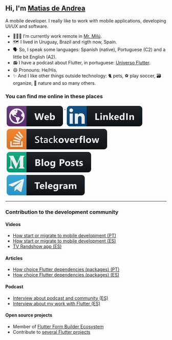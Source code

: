 ## Hi, I'm [Matias de Andrea](https://deandreamatias.com)
A mobile developer. I really like to work with mobile applications, developing UI/UX and software.


- 👨🏽‍💻 I’m currently work remote in [Mr. Milú](https://mrmilu.com/).
- 🗺 I lived in Uruguay, Brazil and rigth now, Spain.
- 🗣 So, I speak some languages: Spanish (native), Portuguese (C2) and a little bit English (A2).
- 📻 I have a podcast about Flutter, in portuguese: [Universo Flutter](https://anchor.fm/universoflutter).
- 😄 Pronouns: He/His.
- ✨ And I like other things outside technology: 🐈 pets, ⚽ play soccer, 🗃 organize, 🌳 nature and so many others.

### You can find me online in these places


<p align="left">
 <a href="https://deandreamatias.com">
    <img src="https://raw.githubusercontent.com/deandreamatias/deandreamatias/master/resources/web.svg" alt="Website" style="vertical-align:top; margin:4px">
  </a>
  <a href="https://www.linkedin.com/in/deandreamatias/">
    <img src="https://raw.githubusercontent.com/deandreamatias/deandreamatias/master/resources/linkedin.svg" alt="LinkedIn" style="vertical-align:top; margin:4px">
  </a>
  </a>
  <a href="https://stackoverflow.com/users/8700272/matias-de-andrea?tab=profile">
    <img src="https://raw.githubusercontent.com/deandreamatias/deandreamatias/master/resources/stackoverflow.svg" alt="StackOverflow" style="vertical-align:top; margin:4px">
  </a>
  </a>
  <a href="https://medium.com/@deandreamatias">
    <img src="https://raw.githubusercontent.com/deandreamatias/deandreamatias/master/resources/medium.svg" alt="Medium" style="vertical-align:top; margin:4px">
  </a>
  <a href="https://t.me/deandreamatias">
    <img src="https://raw.githubusercontent.com/deandreamatias/deandreamatias/master/resources/telegram.svg" alt="Telegram" style="vertical-align:top; margin:4px">
  </a>
</p>

<hr>

### Contribution to the development community

#### Videos

  - [How start or migrate to mobile development (PT)](https://youtu.be/wGnb65r8RIA?t=25)
  - [How start or migrate to mobile development (ES)](https://youtu.be/EQUxi4gKoLA)
  - [TV Randshow app (ES)](https://youtu.be/Ggio7N9eUqk?t=4111)

#### Articles

  - [How choice Flutter dependencies (packages) (PT)](https://medium.com/@deandreamatias/escolhendo-dependencias-packages-em-flutter-5ab5515d3771)
  - [How choice Flutter dependencies (packages) (ES)](https://medium.com/flutter-espa%C3%B1a/eligiendo-dependencias-packages-en-flutter-8c8bf2136c4b)

#### Podcast

  - [Interview about podcast and community (ES)](https://anchor.fm/flutterconf/episodes/02-Entrevista-con-Matas-de-Andrea--el-Universo-de-la-comunidad-Flutter-en-portugus-etd0qi)
  - [Interview about my work with Flutter (ES)](https://open.spotify.com/episode/33zrdlfNNJRzR8wC3A0zeE?si=4474313e51064e5b)

#### Open source projects

- Member of [Flutter Form Builder Ecosystem](https://github.com/flutter-form-builder-ecosystem)
- Contribute to [several Flutter projects](https://github.com/deandreamatias?tab=repositories&q=&type=fork&language=dart&sort=)


